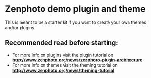 Zenphoto demo plugin and theme
========================

This is meant to be a starter kit if you want to create your own themes and/or plugins.

Recommended read before starting:
---------------------------------

* For more info on plugins visit the plugin tutorial on **http://www.zenphoto.org/news/zenphoto-plugin-architecture**
* For more info on themes visit the theming tutorial on **http://www.zenphoto.org/news/theming-tutorial**